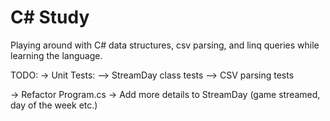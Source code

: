 # C\# Study
 
Playing around with C# data structures, csv parsing, and linq queries while learning the language.

TODO:
-> Unit Tests:
--> StreamDay class tests
--> CSV parsing tests

-> Refactor Program.cs
-> Add more details to StreamDay (game streamed, day of the week etc.)
